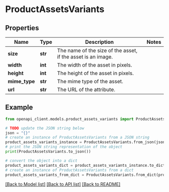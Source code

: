 # ProductAssetsVariants


## Properties

Name | Type | Description | Notes
------------ | ------------- | ------------- | -------------
**size** | **str** | The name of the size of the asset, if the asset is an image. | 
**width** | **int** | The width of the asset in pixels. | 
**height** | **int** | The height of the asset in pixels. | 
**mime_type** | **str** | The mime type of the asset. | 
**url** | **str** | The URL of the attribute. | 

## Example

```python
from openapi_client.models.product_assets_variants import ProductAssetsVariants

# TODO update the JSON string below
json = "{}"
# create an instance of ProductAssetsVariants from a JSON string
product_assets_variants_instance = ProductAssetsVariants.from_json(json)
# print the JSON string representation of the object
print(ProductAssetsVariants.to_json())

# convert the object into a dict
product_assets_variants_dict = product_assets_variants_instance.to_dict()
# create an instance of ProductAssetsVariants from a dict
product_assets_variants_from_dict = ProductAssetsVariants.from_dict(product_assets_variants_dict)
```
[[Back to Model list]](../README.md#documentation-for-models) [[Back to API list]](../README.md#documentation-for-api-endpoints) [[Back to README]](../README.md)


